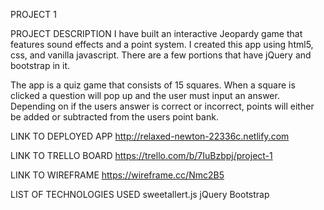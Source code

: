 PROJECT 1

PROJECT DESCRIPTION
I have built an interactive Jeopardy game that features sound effects and a point system. I created this app using html5, css, and vanilla javascript. There are a few portions that have jQuery  and bootstrap in it.

The app is a quiz game that consists of 15 squares. When a square is clicked a question will pop up and the user must input an answer. Depending on if the users answer is correct or incorrect, points will either be added or subtracted from the users point bank.  


LINK TO DEPLOYED APP
http://relaxed-newton-22336c.netlify.com

LINK TO TRELLO BOARD
https://trello.com/b/7IuBzbpj/project-1


LINK TO WIREFRAME
https://wireframe.cc/Nmc2B5


LIST OF TECHNOLOGIES USED
sweetallert.js
jQuery
Bootstrap


